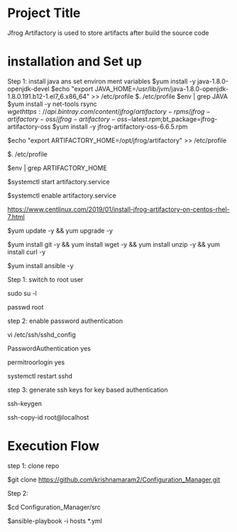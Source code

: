 Project Title
============================

Jfrog Artifactory is used to store artifacts after build the source code


installation and Set up
====================================


Step 1: install java ans set environ ment variables
$yum install -y java-1.8.0-openjdk-devel
$echo "export JAVA_HOME=/usr/lib/jvm/java-1.8.0-openjdk-1.8.0.191.b12-1.el7_6.x86_64" >> /etc/profile
$. /etc/profile
$env | grep JAVA
$yum install -y net-tools rsync
$wget https://api.bintray.com/content/jfrog/artifactory-rpms/jfrog-artifactory-oss/jfrog-artifactory-oss-$latest.rpm;bt_package=jfrog-artifactory-oss
$yum install -y jfrog-artifactory-oss-6.6.5.rpm

$echo "export ARTIFACTORY_HOME=/opt/jfrog/artifactory" >> /etc/profile

$. /etc/profile

$env | grep ARTIFACTORY_HOME

$systemctl start artifactory.service

$systemctl enable artifactory.service


https://www.centlinux.com/2019/01/install-jfrog-artifactory-on-centos-rhel-7.html

$yum update -y && yum upgrade -y

$yum install git -y && yum install wget -y && yum install unzip -y && yum install curl -y

$yum install ansible -y

Step 1: switch to root user

sudo su -l

passwd root

step 2: enable password authentication

vi /etc/ssh/sshd_config

PasswordAuthentication yes

permitroorlogin yes

systemctl restart sshd

step 3: generate ssh keys for key based authentication

ssh-keygen

ssh-copy-id root@localhost


Execution Flow
=======================
step 1: clone repo

$git clone https://github.com/krishnamaram2/Configuration_Manager.git

Step 2:

$cd Configuration_Manager/src

$ansible-playbook -i hosts *.yml
